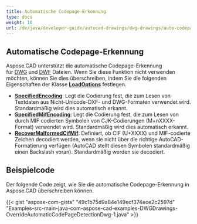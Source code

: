 ```yaml
---
title: Automatische Codepage-Erkennung
type: docs
weight: 10
url: /de/java/developer-guide/autocad-drawings/dwg-drawings/auto-codepage-detection/
---
```


## **Automatische Codepage-Erkennung**

Aspose.CAD unterstützt die automatische Codepage-Erkennung für [DWG](https://docs.fileformat.com/cad/dwg/) und [DWF](https://docs.fileformat.com/cad/dwf/) Dateien. Wenn Sie diese Funktion nicht verwenden möchten, können Sie dies überschreiben, indem Sie die folgenden Eigenschaften der Klasse [**LoadOptions**](https://reference.aspose.com/cad/java/com.aspose.cad/LoadOptions) festlegen.

- [**SpecifiedEncoding**](https://reference.aspose.com/cad/java/com.aspose.cad/LoadOptions#setSpecifiedEncoding-int-): Legt die Codierung fest, die zum Lesen von Textdaten aus Nicht-Unicode-DXF- und DWG-Formaten verwendet wird. Standardmäßig wird dies automatisch erkannt.
- [**SpecifiedMifEncoding**](https://reference.aspose.com/cad/java/com.aspose.cad/LoadOptions#setSpecifiedMifEncoding-int-): Legt die Codierung fest, die zum Lesen von durch MIF codierten Symbolen von CJK-Codierungen (M+nXXXX-Format) verwendet wird. Standardmäßig wird dies automatisch erkannt.
- [**RecoverMalformedCifMif**](https://reference.aspose.com/cad/java/com.aspose.cad/LoadOptions#setRecoverMalformedCifMif-boolean-): Definiert, ob CIF (U+XXXX) und MIF-codierte Zeichen decodiert werden, wenn sie nicht über die richtige AutoCAD-Formatierung verfügen (AutoCAD stellt diesen Symbolen standardmäßig einen Backslash voran). Standardmäßig werden sie decodiert.

## Beispielcode

Der folgende Code zeigt, wie Sie die automatische Codepage-Erkennung in Aspose.CAD überschreiben können.

{{< gist "aspose-com-gists" "49c1b75d9a84e149ecf374ece2c2597d" "Examples-src-main-java-com-aspose-cad-examples-DWGDrawings-OverrideAutomaticCodePageDetectionDwg-1.java" >}}
